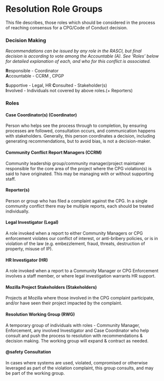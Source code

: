 
# Resolution Role Groups
This file describes, those roles which should be considered in the process of reaching consensus for a CPG/Code of Conduct decision.  

### Decision Making

*Recommendations can be issued by any role in the RASCI, but final decision is according to vote among the Accountable (A).  See ‘Roles’ below for detailed explanation of each, and who for this conflict is associated.*

**R**esponsible -  Coordinator   
**A**ccountable - CCRM , CPGP

**S**upportive  -  Legal, HR 
**C**onsulted - Stakeholder(s)  
**I**nvolved  -  Individuals not covered by above roles.(+ Reporters)

### Roles
#### Case Coordinator(s)  (Coordinator)  
Person who helps see the process through to completion, by ensuring processes are followed, consultation occurs, and communication happens with stakeholders.  Generally, this person coordinates a decision, including generating recommendations, but to avoid bias, is not a decision-maker.

#### Community Conflict Report Managers (CCRM)
Community leadership group/community manager/project maintainer responsible for the core area of the project where the CPG violation(s) is said to have originated. This may be managing with or without supporting staff.

#### Reporter(s)
Person or group who has filed a complaint against the CPG.  In a single community conflict there may be multiple reports, each should be treated individually.

#### Legal Investigator (Legal)
A role invoked when a report to either Community Managers or CPG enforcement violates our conflict of interest, or anti-bribery policies, or is in violation of the law (e.g. embezzlement, fraud, threats, destruction of property, misuse of IP).

#### HR Investigator (HR)
A role invoked when a report to a Community Manager or CPG Enforcement involves a staff member, or where legal investigation warrants HR support.

#### Mozilla Project Stakeholders (Stakeholders)  
Projects at Mozilla where those involved in the CPG complaint participate, and/or have seen their project impacted by the complaint.

#### Resolution Working Group (RWG)
A temporary group of individuals with roles - Community Manager, Enforcement, any involved Investigator and Case Coordinator who help consult and push the process to resolution with recommendations & decision making.
The working group will expand & contract as needed.

#### @safety Consultation 
In cases where systems are used, violated, compromised or otherwise leveraged as part of the violation complaint, this group consults, and may be part of the working group.
